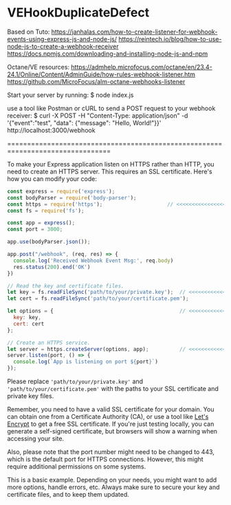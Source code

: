 # VEHookDuplicateDefect

Based on Tuto:
https://janhalas.com/how-to-create-listener-for-webhook-events-using-express-js-and-node-js/
https://reintech.io/blog/how-to-use-node-js-to-create-a-webhook-receiver 
https://docs.npmjs.com/downloading-and-installing-node-js-and-npm

Octane/VE resources:
https://admhelp.microfocus.com/octane/en/23.4-24.1/Online/Content/AdminGuide/how-rules-webhook-listener.htm 
https://github.com/MicroFocus/alm-octane-webhooks-listener

Start your server by running:
$ node index.js

use a tool like Postman or cURL to send a POST request to your webhook receiver:
$ curl -X POST -H "Content-Type: application/json" -d '{"event":"test", "data": {"message": "Hello, World!"}}' http://localhost:3000/webhook

================================================================================

To make your Express application listen on HTTPS rather than HTTP, you need to create an HTTPS server. This requires an SSL certificate. Here's how you can modify your code:

```javascript
const express = require('express');
const bodyParser = require('body-parser');
const https = require('https');                     // <<<<<<<<<<<<<<<<<<<<<<
const fs = require('fs');

const app = express();
const port = 3000;

app.use(bodyParser.json());

app.post("/webhook", (req, res) => {
  console.log('Received Webhook Event Msg:', req.body)
  res.status(200).end('OK')
})

// Read the key and certificate files.
let key = fs.readFileSync('path/to/your/private.key');  // <<<<<<<<<<<<<<<<<<<<<<
let cert = fs.readFileSync('path/to/your/certificate.pem');

let options = {                                         // <<<<<<<<<<<<<<<<<<<<<<
  key: key,
  cert: cert
};

// Create an HTTPS service.
let server = https.createServer(options, app);          // <<<<<<<<<<<<<<<<<<<<<<
server.listen(port, () => {
  console.log(`App is listening on port ${port}`)
});
```

Please replace `'path/to/your/private.key'` and `'path/to/your/certificate.pem'` with the paths to your SSL certificate and private key files.

Remember, you need to have a valid SSL certificate for your domain. You can obtain one from a Certificate Authority (CA), or use a tool like [Let's Encrypt](https://letsencrypt.org/) to get a free SSL certificate. If you're just testing locally, you can generate a self-signed certificate, but browsers will show a warning when accessing your site. 

Also, please note that the port number might need to be changed to 443, which is the default port for HTTPS connections. However, this might require additional permissions on some systems. 

This is a basic example. Depending on your needs, you might want to add more options, handle errors, etc. Always make sure to secure your key and certificate files, and to keep them updated.
